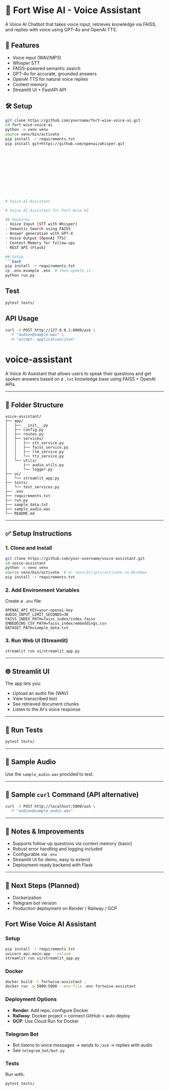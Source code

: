 # 🧠 Fort Wise AI - Voice Assistant

A Voice AI Chatbot that takes voice input, retrieves knowledge via FAISS, and replies with voice using GPT-4o and OpenAI TTS.

## 🎯 Features

- Voice input (WAV/MP3)
- Whisper STT
- FAISS-powered semantic search
- GPT-4o for accurate, grounded answers
- OpenAI TTS for natural voice replies
- Context memory
- Streamlit UI + FastAPI API

## 🛠 Setup

```bash
git clone https://github.com/yourname/fort-wise-voice-ai.git
cd fort-wise-voice-ai
python -m venv venv
source venv/bin/activate
pip install -r requirements.txt
pip install git+https://github.com/openai/whisper.git












# Voice-AI-Assistant

# Voice AI Assistant for Fort Wise AI

## Features
- Voice Input (STT with Whisper)
- Semantic Search using FAISS
- Answer generation with GPT-4
- Voice Output (OpenAI TTS)
- Context Memory for follow-ups
- REST API (Flask)

## Setup
```bash
pip install -r requirements.txt
cp .env.example .env  # then update it
python run.py
```

## Test
```bash
pytest tests/
```

## API Usage
```bash
curl -X POST http://127.0.0.1:8000/ask \
  -F "audio=@sample.wav" \
  -H "accept: application/json"
```












# voice-assistant

A Voice AI Assistant that allows users to speak their questions and get spoken answers based on a `.txt` knowledge base using FAISS + OpenAI APIs.

---

## 📁 Folder Structure
```
voice-assistant/
├── app/
│   ├── __init__.py
│   ├── config.py
│   ├── routes.py
│   ├── services/
│   │   ├── stt_service.py
│   │   ├── faiss_service.py
│   │   ├── llm_service.py
│   │   └── tts_service.py
│   └── utils/
│       ├── audio_utils.py
│       └── logger.py
├── ui/
│   └── streamlit_app.py
├── tests/
│   └── test_services.py
├── .env
├── requirements.txt
├── run.py
├── sample_data.txt
├── sample_audio.wav
└── README.md
```

---

## ✅ Setup Instructions

### 1. Clone and Install
```bash
git clone https://github.com/your-username/voice-assistant.git
cd voice-assistant
python -m venv venv
source venv/bin/activate  # or venv\Scripts\activate on Windows
pip install -r requirements.txt
```

### 2. Add Environment Variables
Create a `.env` file:
```
OPENAI_API_KEY=your-openai-key
AUDIO_INPUT_LIMIT_SECONDS=30
FAISS_INDEX_PATH=faiss_index/index.faiss
EMBEDDING_CSV_PATH=faiss_index/embeddings.csv
DATASET_PATH=sample_data.txt
```

### 3. Run Web UI (Streamlit)
```bash
streamlit run ui/streamlit_app.py
```

---

## 🌐 Streamlit UI
The app lets you:
- Upload an audio file (WAV)
- View transcribed text
- See retrieved document chunks
- Listen to the AI's voice response

---

## 🧪 Run Tests
```bash
pytest tests/
```

---

## 🎤 Sample Audio
Use the `sample_audio.wav` provided to test.

---

## 🧰 Sample `curl` Command (API alternative)
```bash
curl -X POST http://localhost:5000/ask \
  -F "audio=@sample_audio.wav"
```

---

## 📄 Notes & Improvements
- Supports follow-up questions via context memory (basic)
- Robust error handling and logging included
- Configurable via `.env`
- Streamlit UI for demo, easy to extend
- Deployment-ready backend with Flask

---

## 🚀 Next Steps (Planned)
- Dockerization
- Telegram bot version
- Production deployment on Render / Railway / GCP





















## Fort Wise Voice AI Assistant

### Setup
```bash
pip install -r requirements.txt
uvicorn api.main:app --reload
streamlit run ui/streamlit_app.py
```

### Docker
```bash
docker build -t fortwise-assistant .
docker run -p 5000:5000 --env-file .env fortwise-assistant
```

### Deployment Options
- **Render**: Add repo, configure Docker
- **Railway**: Docker project > connect GitHub > auto deploy
- **GCP**: Use Cloud Run for Docker

### Telegram Bot
- Bot listens to voice messages → sends to `/ask` → replies with audio
- See `telegram_bot/bot.py`

### Tests
Run with:
```bash
pytest tests/
```